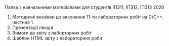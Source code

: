  Папка з навчальними матеріалами для студентів ІПЗ11, ІПЗ12, ІПЗ13 2020
 1. Методичні вказівки до виконання 11-ти лабораторних робіт на C/C++, частина 1. 
 2. Презентації лекцій
 3. Вимоги до звіту з лаборторних робіт
 4. Шаблон HTML звіту з лабораторних робіт 
 
